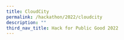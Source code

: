 ```yaml
---
title: CloudCity
permalink: /hackathon/2022/cloudcity
description: ""
third_nav_title: Hack for Public Good 2022
---
```

